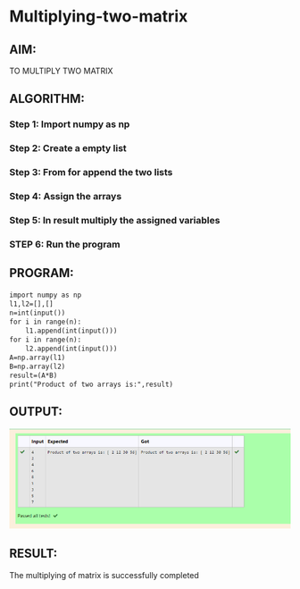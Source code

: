 # Multiplying-two-matrix

## AIM:
 TO MULTIPLY TWO MATRIX
## ALGORITHM:

### Step 1: Import numpy as np
### Step 2: Create a empty list
### Step 3: From for append the two lists
### Step 4: Assign the arrays 
### Step 5: In result multiply the assigned variables
### STEP 6: Run the program

## PROGRAM: 
~~~
import numpy as np
l1,l2=[],[]
n=int(input())
for i in range(n):
    l1.append(int(input()))
for i in range(n):
    l2.append(int(input()))
A=np.array(l1)
B=np.array(l2)
result=(A*B)
print("Product of two arrays is:",result)
~~~
## OUTPUT:
![output](./multiply.png)
## RESULT:

The multiplying of matrix is successfully completed 